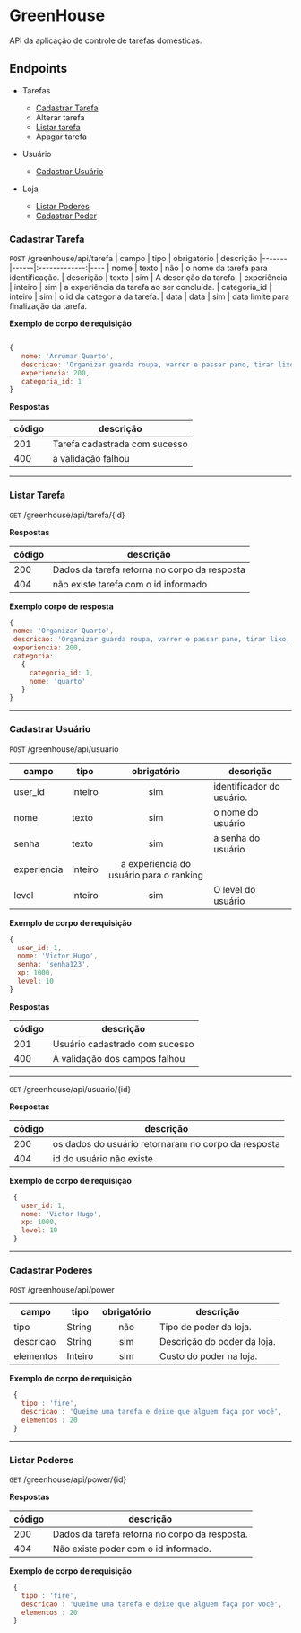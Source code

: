 # GreenHouse

API da aplicação de controle de tarefas domésticas.

## Endpoints

- Tarefas
  - [Cadastrar Tarefa](#cadastrar-tarefa)
  - Alterar tarefa
  - [Listar tarefa](#listar-tarefa)
  - Apagar tarefa
  
- Usuário
  - [Cadastrar Usuário](#cadastrar-usuário)
  
- Loja
  - [Listar Poderes](#Listar-Poderes)
  - [Cadastrar Poder](#Cadastrar-Poder)
  
  
### Cadastrar Tarefa
`POST` /greenhouse/api/tarefa
| campo | tipo | obrigatório | descrição
|-------|------|:-------------:|----
| nome | texto | não | o nome da tarefa para identificação.
| descrição | texto | sim | A descrição da tarefa.
| experiência | inteiro | sim | a experiência da tarefa ao ser concluída.
| categoria_id | inteiro | sim | o id da categoria da tarefa.
| data | data | sim | data limite para finalização da tarefa.


 **Exemplo de corpo de requisição**
 
 ```js
 
 {
    nome: 'Arrumar Quarto',
    descricao: 'Organizar guarda roupa, varrer e passar pano, tirar lixo, etc',
    experiencia: 200,
    categoria_id: 1
 }
 ```
 
 **Respostas**
 
| código | descrição
|-|-
|201| Tarefa cadastrada com sucesso
|400| a validação falhou
 
 ---
 
 ### Listar Tarefa
 `GET` /greenhouse/api/tarefa/{id}
 
 **Respostas**
 
 | código | descrição
 |-|-
 |200| Dados da tarefa retorna no corpo da resposta
 |404| não existe tarefa com o id informado
 
 **Exemplo corpo de resposta**
 ```js
 {
  nome: 'Organizar Quarto',
  descricao: 'Organizar guarda roupa, varrer e passar pano, tirar lixo, etc',
  experiencia: 200,
  categoria:
    {
      categoria_id: 1,
      nome: 'quarto'
    }
 }
 ```
 
 ---
 
 ### Cadastrar Usuário
 `POST` /greenhouse/api/usuario
 
 | campo | tipo | obrigatório | descrição
 |-------|------|:-------------:|----
 | user_id | inteiro | sim | identificador do usuário.
 | nome | texto | sim | o nome do usuário
 | senha | texto | sim | a senha do usuário
 | experiencia | inteiro | a experiencia do usuário para o ranking
 | level | inteiro | sim | O level do usuário
 
  **Exemplo de corpo de requisição**
  
  ```js
  {
    user_id: 1,
    nome: 'Victor Hugo',
    senha: 'senha123',
    xp: 1000,
    level: 10
  }
  ```
  
  **Respostas**
  
  | código | descrição
  |-|-
  |201| Usuário cadastrado com sucesso
  |400| A validação dos campos falhou
  
  ---
  
  `GET` /greenhouse/api/usuario/{id}
  
  **Respostas**
  
| código | descrição
|-|-
|200| os dados do usuário retornaram no corpo da resposta
|404| id do usuário não existe
  
 **Exemplo de corpo de requisição**
  
 ```js
  {
    user_id: 1,
    nome: 'Victor Hugo',
    xp: 1000,
    level: 10
  }
  ```
  
  ---
  
  ### Cadastrar Poderes
  
  `POST` /greenhouse/api/power
  
 | campo | tipo | obrigatório | descrição
 |-------|------|:-------------:|----
 | tipo | String |não | Tipo de poder da loja.
 | descricao | String | sim | Descrição do poder da loja.
 | elementos | Inteiro | sim |Custo do poder na loja.
 
 **Exemplo de corpo de requisição**
 
 ```js
  {
    tipo : 'fire',
    descricao : 'Queime uma tarefa e deixe que alguem faça por você',
    elementos : 20  
  }
  ```
  
  ---
  
 ### Listar Poderes

`GET` /greenhouse/api/power/{id}

**Respostas**
 
 | código | descrição
 |-|-
 |200| Dados da tarefa retorna no corpo da resposta.
 |404| Não existe poder com o id informado.
 
 **Exemplo de corpo de requisição**
 
 ```js
  {
    tipo : 'fire',
    descricao : 'Queime uma tarefa e deixe que alguem faça por você',
    elementos : 20  
  }
  ```
